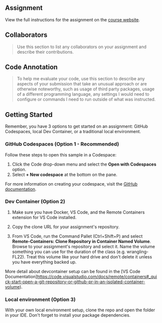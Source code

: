 ## Assignment
View the full instructions for the assignment on the [course website](https://wustl-data.github.io/modules).

## Collaborators
> Use this section to list any collaborators on your assignment and describe their contributions.

## Code Annotation
> To help me evaluate your code, use this section to describe any aspects of your submission that take an unusual approach or are otherwise noteworthy, such as usage of third party packages, usage of a different programming language, any settings I would need to configure or commands I need to run outside of what was instructed. 

## Getting Started

Remember, you have 3 options to get started on an assignment: GitHub Codespaces, local Dev Container, or a traditional local environment.

### GitHub Codespaces (Option 1 - Recommended)
Follow these steps to open this sample in a Codespace:
1. Click the Code drop-down menu and select the **Open with Codespaces** option.
2. Select **+ New codespace** at the bottom on the pane.

For more information on creating your codespace, visit the [GitHub documentation](https://docs.github.com/en/free-pro-team@latest/github/developing-online-with-codespaces/creating-a-codespace#creating-a-codespace).

### Dev Container (Option 2)

1. Make sure you have Docker, VS Code, and the Remote Containers extension for VS Code installed.

2. Copy the clone URL for your assignment's repository.

3. From VS Code, run the Command Pallet (Ctrl+Shift+P) and select **Remote-Containers: Clone Repository in Container Named Volume**. Browse to your assignment's repository and select it. Name the volume something you can use for the duration of the class (e.g. wrangling-FL22). Treat this volume like your hard drive and don't delete it unless you have everything backed up.

More detail about devcontainer setup can be found in the [VS Code Documentation]https://code.visualstudio.com/docs/remote/containers#_quick-start-open-a-git-repository-or-github-pr-in-an-isolated-container-volume).

### Local environment (Option 3)

With your own local environment setup, clone the repo and open the folder in your IDE. Don't forget to install your package dependencies.